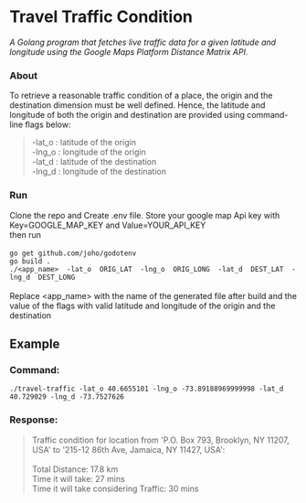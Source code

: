 # **Travel Traffic Condition**
*A Golang program that fetches live traffic data for a given latitude and longitude
using the Google Maps Platform Distance Matrix API.*

### About
To retrieve a reasonable traffic condition of a place, the origin and the destination dimension must be well defined. Hence, the latitude and longitude of both the origin and destination are provided using command-line flags below:
> -lat_o : latitude of the origin   <br>
> -lng_o : longitude of the origin  <br>
> -lat_d : latitude of the destination   <br>
> -lng_d : longitude of the destination  
### Run
Clone the repo and Create .env file. Store your google map Api key with Key=GOOGLE_MAP_KEY and Value=YOUR_API_KEY     <br>
then run   <br> <br>
`go get github.com/joho/godotenv`   <br>
`go build .`   <br>
`./<app_name>  -lat_o  ORIG_LAT  -lng_o  ORIG_LONG  -lat_d  DEST_LAT  -lng_d  DEST_LONG`   <br><br>
Replace <app_name> with the name of the generated file after build and the value of the flags with valid latitude and longitude of the origin and the destination  

## Example
### Command:
 `./travel-traffic -lat_o 40.6655101 -lng_o -73.89188969999998 -lat_d 40.729029 -lng_d -73.7527626`    <br>
### Response:
> Traffic condition for location from 'P.O. Box 793, Brooklyn, NY 11207, USA' to '215-12 86th Ave, Jamaica, NY 11427, USA':   <br><br>
> Total Distance: 17.8 km    <br>
> Time it will take: 27 mins   <br>
> Time it will take considering Traffic: 30 mins   <br>


